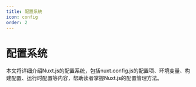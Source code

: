 ```yaml
---
title: 配置系统
icon: config
order: 2
---
```


# 配置系统

本文将详细介绍Nuxt.js的配置系统，包括nuxt.config.js的配置项、环境变量、构建配置、运行时配置等内容，帮助读者掌握Nuxt.js的配置管理方法。
